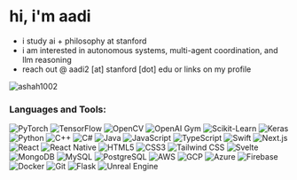 <h1 align="left">hi, i'm aadi</h1>
<ul>
  <li>i study ai + philosophy at stanford</li>
  <li>i am interested in autonomous systems, multi-agent coordination, and llm reasoning</li>
  <li>reach out @ aadi2 [at] stanford [dot] edu or links on my profile</li>
</ul>

<p align="left"> <img src="https://komarev.com/ghpvc/?username=ashah1002&label=Profile%20views&color=0e75b6&style=flat" alt="ashah1002" /> </p>

<h3 align="left">Languages and Tools:</h3>

<p align="left">

<!-- Machine Learning & AI -->
<img src="https://img.shields.io/badge/PyTorch-EE4C2C?style=flat&logo=pytorch&logoColor=white" alt="PyTorch"/>
<img src="https://img.shields.io/badge/TensorFlow-FF6F00?style=flat&logo=tensorflow&logoColor=white" alt="TensorFlow"/>
<img src="https://img.shields.io/badge/OpenCV-5C3EE8?style=flat&logo=opencv&logoColor=white" alt="OpenCV"/>
<img src="https://img.shields.io/badge/Gym-A81D31?style=flat&logo=openaigym&logoColor=white" alt="OpenAI Gym"/>
<img src="https://img.shields.io/badge/Scikit_Learn-F7931E?style=flat&logo=scikitlearn&logoColor=white" alt="Scikit-Learn"/>
<img src="https://img.shields.io/badge/Keras-D00000?style=flat&logo=keras&logoColor=white" alt="Keras"/>

<!-- Programming Languages -->
<img src="https://img.shields.io/badge/Python-3776AB?style=flat&logo=python&logoColor=white" alt="Python"/>
<img src="https://img.shields.io/badge/C++-00599C?style=flat&logo=cplusplus&logoColor=white" alt="C++"/>
<img src="https://img.shields.io/badge/C%23-239120?style=flat&logo=csharp&logoColor=white" alt="C#"/>
<img src="https://img.shields.io/badge/Java-007396?style=flat&logo=java&logoColor=white" alt="Java"/>
<img src="https://img.shields.io/badge/JavaScript-F7DF1E?style=flat&logo=javascript&logoColor=black" alt="JavaScript"/>
<img src="https://img.shields.io/badge/TypeScript-3178C6?style=flat&logo=typescript&logoColor=white" alt="TypeScript"/>
<img src="https://img.shields.io/badge/Swift-FA7343?style=flat&logo=swift&logoColor=white" alt="Swift"/>

<!-- Web Development -->
<img src="https://img.shields.io/badge/Next.js-000000?style=flat&logo=nextdotjs&logoColor=white" alt="Next.js"/>
<img src="https://img.shields.io/badge/React-61DAFB?style=flat&logo=react&logoColor=black" alt="React"/>
<img src="https://img.shields.io/badge/React_Native-61DAFB?style=flat&logo=react&logoColor=black" alt="React Native"/>
<img src="https://img.shields.io/badge/HTML5-E34F26?style=flat&logo=html5&logoColor=white" alt="HTML5"/>
<img src="https://img.shields.io/badge/CSS3-1572B6?style=flat&logo=css3&logoColor=white" alt="CSS3"/>
<img src="https://img.shields.io/badge/Tailwind_CSS-06B6D4?style=flat&logo=tailwindcss&logoColor=white" alt="Tailwind CSS"/>
<img src="https://img.shields.io/badge/Svelte-FF3E00?style=flat&logo=svelte&logoColor=white" alt="Svelte"/>

<!-- Databases -->
<img src="https://img.shields.io/badge/MongoDB-47A248?style=flat&logo=mongodb&logoColor=white" alt="MongoDB"/>
<img src="https://img.shields.io/badge/MySQL-4479A1?style=flat&logo=mysql&logoColor=white" alt="MySQL"/>
<img src="https://img.shields.io/badge/PostgreSQL-4169E1?style=flat&logo=postgresql&logoColor=white" alt="PostgreSQL"/>

<!-- Cloud & DevOps -->
<img src="https://img.shields.io/badge/AWS-232F3E?style=flat&logo=amazonwebservices&logoColor=white" alt="AWS"/>
<img src="https://img.shields.io/badge/GCP-4285F4?style=flat&logo=googlecloud&logoColor=white" alt="GCP"/>
<img src="https://img.shields.io/badge/Azure-0089D6?style=flat&logo=microsoftazure&logoColor=white" alt="Azure"/>
<img src="https://img.shields.io/badge/Firebase-FFCA28?style=flat&logo=firebase&logoColor=black" alt="Firebase"/>
<img src="https://img.shields.io/badge/Docker-2496ED?style=flat&logo=docker&logoColor=white" alt="Docker"/>
<img src="https://img.shields.io/badge/Git-F05032?style=flat&logo=git&logoColor=white" alt="Git"/>

<!-- Other -->
<img src="https://img.shields.io/badge/Flask-000000?style=flat&logo=flask&logoColor=white" alt="Flask"/>
<img src="https://img.shields.io/badge/Unreal_Engine-313131?style=flat&logo=unrealengine&logoColor=white" alt="Unreal Engine"/>

</p>
